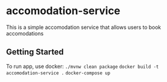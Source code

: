 # accomodation-service

This is a simple accomodation service that allows users to book accomodations

## Getting Started
To run app, use docker:
```./mvnw clean package```
```docker build -t accomodation-service .```
```docker-compose up```
